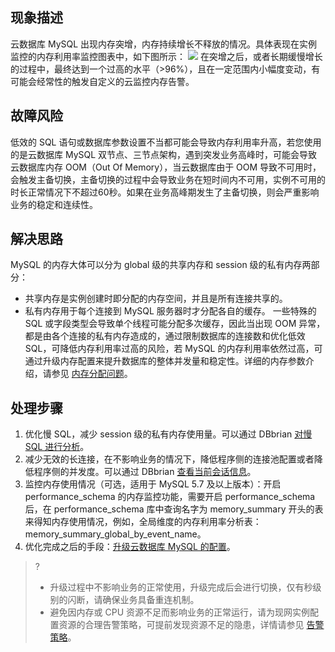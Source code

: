 
## 现象描述
云数据库 MySQL 出现内存突增，内存持续增长不释放的情况。具体表现在实例监控的内存利用率监控图表中，如下图所示：
![](https://main.qcloudimg.com/raw/65c93be69bdce31421f615932def88e5.png)
在突增之后，或者长期缓慢增长的过程中，最终达到一个过高的水平（>96%），且在一定范围内小幅度变动，有可能会经常性的触发自定义的云监控内存告警。

## 故障风险
低效的 SQL 语句或数据库参数设置不当都可能会导致内存利用率升高，若您使用的是云数据库 MySQL 双节点、三节点架构，遇到突发业务高峰时，可能会导致云数据库内存 OOM（Out Of Memory），当云数据库由于 OOM 导致不可用时，会触发主备切换，主备切换的过程中会导致业务在短时间内不可用，实例不可用的时长正常情况下不超过60秒。如果在业务高峰期发生了主备切换，则会严重影响业务的稳定和连续性。

## 解决思路
MySQL 的内存大体可以分为 global 级的共享内存和 session 级的私有内存两部分：
- 共享内存是实例创建时即分配的内存空间，并且是所有连接共享的。
- 私有内存用于每个连接到 MySQL 服务器时才分配各自的缓存。
  一些特殊的 SQL 或字段类型会导致单个线程可能分配多次缓存，因此当出现 OOM 异常，都是由各个连接的私有内存造成的，通过限制数据库的连接数和优化低效 SQL，可降低内存利用率过高的风险，若 MySQL 的内存利用率依然过高，可通过升级内存配置来提升数据库的整体并发量和稳定性。详细的内存参数介绍，请参见 [内存分配问题](https://cloud.tencent.com/document/product/236/32534)。

## 处理步骤
1. 优化慢 SQL，减少 session 级的私有内存使用量。可以通过 DBbrian [对慢 SQL 进行分析](https://cloud.tencent.com/document/product/1130/37883)。
2. 减少无效的长连接，在不影响业务的情况下，降低程序侧的连接池配置或者降低程序侧的并发度。可以通过 DBbrian [查看当前会话信息](https://cloud.tencent.com/document/product/1130/37882)。
3. 监控内存使用情况（可选，适用于 MySQL 5.7 及以上版本）：开启 performance_schema 的内存监控功能，需要开启 performance_schema 后，在 performance_schema 库中查询名字为 memory_summary 开头的表来得知内存使用情况，例如，全局维度的内存利用率分析表：memory_summary_global_by_event_name。
4. 优化完成之后的手段：[升级云数据库 MySQL 的配置](https://cloud.tencent.com/document/product/236/19707)。

>?
>- 升级过程中不影响业务的正常使用，升级完成后会进行切换，仅有秒级别的闪断，请确保业务具备重连机制。
>- 避免因内存或 CPU 资源不足而影响业务的正常运行，请为现网实例配置资源的合理告警策略，可提前发现资源不足的隐患，详情请参见 [告警策略](https://cloud.tencent.com/document/product/236/8457)。
